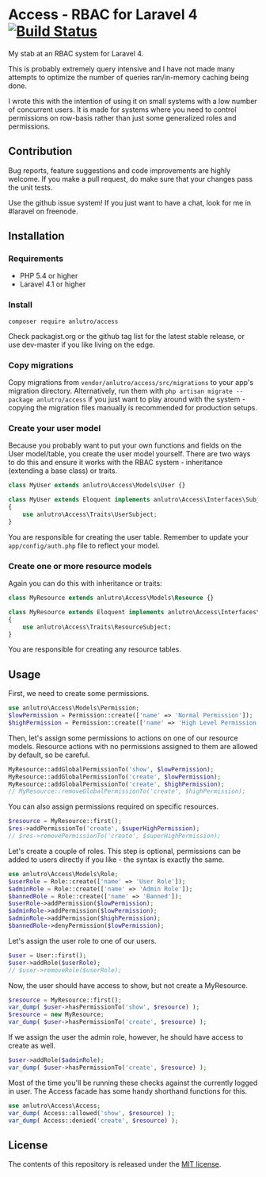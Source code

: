 # Access - RBAC for Laravel 4 [![Build Status](https://travis-ci.org/anlutro/access.png?branch=master)](https://travis-ci.org/anlutro/access)

My stab at an RBAC system for Laravel 4.

This is probably extremely query intensive and I have not made many attempts to optimize the number of queries ran/in-memory caching being done.

I wrote this with the intention of using it on small systems with a low number of concurrent users. It is made for systems where you need to control permissions on row-basis rather than just some generalized roles and permissions.

## Contribution

Bug reports, feature suggestions and code improvements are highly welcome. If you make a pull request, do make sure that your changes pass the unit tests.

Use the github issue system! If you just want to have a chat, look for me in #laravel on freenode.

## Installation

### Requirements
- PHP 5.4 or higher
- Laravel 4.1 or higher

### Install
`composer require anlutro/access`

Check packagist.org or the github tag list for the latest stable release, or use dev-master if you like living on the edge.

### Copy migrations
Copy migrations from `vendor/anlutro/access/src/migrations` to your app's migration directory. Alternatively, run them with `php artisan migrate --package anlutro/access` if you just want to play around with the system - copying the migration files manually is recommended for production setups.

### Create your user model
Because you probably want to put your own functions and fields on the User model/table, you create the user model yourself. There are two ways to do this and ensure it works with the RBAC system - inheritance (extending a base class) or traits.

```php
class MyUser extends anlutro\Access\Models\User {}

class MyUser extends Eloquent implements anlutro\Access\Interfaces\SubjectInterface
{
	use anlutro\Access\Traits\UserSubject;
}
```

You are responsible for creating the user table. Remember to update your `app/config/auth.php` file to reflect your model.

### Create one or more resource models
Again you can do this with inheritance or traits:

```php
class MyResource extends anlutro\Access\Models\Resource {}

class MyResource extends Eloquent implements anlutro\Access\Interfaces\ResourceInterface
{
	use anlutro\Access\Traits\ResourceSubject;
}
```

You are responsible for creating any resource tables.

## Usage

First, we need to create some permissions.

```php
use anlutro\Access\Models\Permission;
$lowPermission = Permission::create(['name' => 'Normal Permission']);
$highPermission = Permission::create(['name' => 'High Level Permission']);
```

Then, let's assign some permissions to actions on one of our resource models. Resource actions with no permissions assigned to them are allowed by default, so be careful.

```php
MyResource::addGlobalPermissionTo('show', $lowPermission);
MyResource::addGlobalPermissionTo('create', $lowPermission);
MyResource::addGlobalPermissionTo('create', $highPermission);
// MyResource::removeGlobalPermissionTo('create', $highPermission);
```

You can also assign permissions required on specific resources.

```php
$resource = MyResource::first();
$res->addPermissionTo('create', $superHighPermission);
// $res->removePermissionTo('create', $superHighPermission);
```

Let's create a couple of roles. This step is optional, permissions can be added to users directly if you like - the syntax is exactly the same.

```php
use anlutro\Access\Models\Role;
$userRole = Role::create(['name' => 'User Role']);
$adminRole = Role::create(['name' => 'Admin Role']);
$bannedRole = Role::create(['name' => 'Banned']);
$userRole->addPermission($lowPermission);
$adminRole->addPermission($lowPermission);
$adminRole->addPermission($highPermission);
$bannedRole->denyPermission($lowPermission);
```

Let's assign the user role to one of our users.

```php
$user = User::first();
$user->addRole($userRole);
// $user->removeRole($userRole);
```

Now, the user should have access to show, but not create a MyResource.

```php
$resource = MyResource::first();
var_dump( $user->hasPermissionTo('show', $resource) );
$resource = new MyResource;
var_dump( $user->hasPermissionTo('create', $resource) );
```

If we assign the user the admin role, however, he should have access to create as well.

```php
$user->addRole($adminRole);
var_dump( $user->hasPermissionTo('create', $resource) );
```

Most of the time you'll be running these checks against the currently logged in user. The Access facade has some handy shorthand functions for this.

```php
use anlutro\Access\Access;
var_dump( Access::allowed('show', $resource) );
var_dump( Access::denied('create', $resource) );
```

## License

The contents of this repository is released under the [MIT license](http://opensource.org/licenses/MIT).